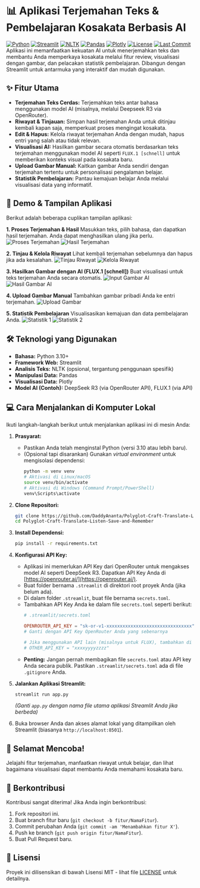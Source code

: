# 📊 Aplikasi Terjemahan Teks & Pembelajaran Kosakata Berbasis AI

[![Python](https://img.shields.io/badge/Python-3.10+-blue)](https://www.python.org/)
[![Streamlit](https://img.shields.io/badge/Streamlit-1.44.0-brightgreen)](https://streamlit.io/)
[![NLTK](https://img.shields.io/badge/NLTK-3.8.1-yellow)](https://www.nltk.org/)
[![Pandas](https://img.shields.io/badge/Pandas-2.2.3-lightgrey)](https://pandas.pydata.org/)
[![Plotly](https://img.shields.io/badge/Plotly-5.19.0-orange)](https://plotly.com/)
[![License](https://img.shields.io/badge/license-MIT-green)](LICENSE) 
[![Last Commit](https://img.shields.io/github/last-commit/[YourUsername]/[YourRepoName])](https://github.com/[YourUsername]/[YourRepoName]/commits/main) 
Aplikasi ini memanfaatkan kekuatan AI untuk menerjemahkan teks dan membantu Anda memperkaya kosakata melalui fitur review, visualisasi dengan gambar, dan pelacakan statistik pembelajaran. Dibangun dengan Streamlit untuk antarmuka yang interaktif dan mudah digunakan.

## ✨ Fitur Utama

* **Terjemahan Teks Cerdas:** Terjemahkan teks antar bahasa menggunakan model AI (misalnya, melalui Deepseek R3 via OpenRouter).
* **Riwayat & Tinjauan:** Simpan hasil terjemahan Anda untuk ditinjau kembali kapan saja, memperkuat proses mengingat kosakata.
* **Edit & Hapus:** Kelola riwayat terjemahan Anda dengan mudah, hapus entri yang salah atau tidak relevan.
* **Visualisasi AI:** Hasilkan gambar secara otomatis berdasarkan teks terjemahan menggunakan model AI seperti `FLUX.1 [schnell]` untuk memberikan konteks visual pada kosakata baru.
* **Upload Gambar Manual:** Kaitkan gambar Anda sendiri dengan terjemahan tertentu untuk personalisasi pengalaman belajar.
* **Statistik Pembelajaran:** Pantau kemajuan belajar Anda melalui visualisasi data yang informatif.

## 🚀 Demo & Tampilan Aplikasi

Berikut adalah beberapa cuplikan tampilan aplikasi:

**1. Proses Terjemahan & Hasil**
Masukkan teks, pilih bahasa, dan dapatkan hasil terjemahan. Anda dapat menghasilkan ulang jika perlu.
![Proses Terjemahan](https://github.com/user-attachments/assets/1a77b791-ac5b-4574-8c89-3b481db0bb6c)
![Hasil Terjemahan](https://github.com/user-attachments/assets/b3cedee5-9915-4d98-8fc0-d89ac185d41c)

**2. Tinjau & Kelola Riwayat**
Lihat kembali terjemahan sebelumnya dan hapus jika ada kesalahan.
![Tinjau Riwayat](https://github.com/user-attachments/assets/b37385eb-968d-4db0-91b3-33f335d1785b)
![Kelola Riwayat](https://github.com/user-attachments/assets/d911be0b-745a-4854-a44b-1dbe774ee8db)

**3. Hasilkan Gambar dengan AI (FLUX.1 [schnell])**
Buat visualisasi untuk teks terjemahan Anda secara otomatis.
![Input Gambar AI](https://github.com/user-attachments/assets/0e61c307-2a42-4587-b371-a85a986fd1a3)
![Hasil Gambar AI](https://github.com/user-attachments/assets/808277da-aa71-4b7f-92da-27d3253fc320)

**4. Upload Gambar Manual**
Tambahkan gambar pribadi Anda ke entri terjemahan.
![Upload Gambar](https://github.com/user-attachments/assets/1008e52a-13ab-4474-b5d9-969f035341ed)

**5. Statistik Pembelajaran**
Visualisasikan kemajuan dan data pembelajaran Anda.
![Statistik 1](https://github.com/user-attachments/assets/0ac486be-b822-439e-b512-1459941be00d)
![Statistik 2](https://github.com/user-attachments/assets/0c63594c-aa33-4ecf-a093-83bbbda519b3)

## 🛠️ Teknologi yang Digunakan

* **Bahasa:** Python 3.10+
* **Framework Web:** Streamlit
* **Analisis Teks:** NLTK (opsional, tergantung penggunaan spesifik)
* **Manipulasi Data:** Pandas
* **Visualisasi Data:** Plotly
* **Model AI (Contoh):** DeepSeek R3 (via OpenRouter API), FLUX.1 (via API)

## 💻 Cara Menjalankan di Komputer Lokal

Ikuti langkah-langkah berikut untuk menjalankan aplikasi ini di mesin Anda:

1.  **Prasyarat:**
    * Pastikan Anda telah menginstal Python (versi 3.10 atau lebih baru).
    * (Opsional tapi disarankan) Gunakan *virtual environment* untuk mengisolasi dependensi:
        ```bash
        python -m venv venv
        # Aktivasi di Linux/macOS
        source venv/bin/activate
        # Aktivasi di Windows (Command Prompt/PowerShell)
        venv\Scripts\activate
        ```

2.  **Clone Repositori:**
    ```bash
    git clone https://github.com/DaddyAnanta/Polyglot-Craft-Translate-Listen-Save-and-Remember.git
    cd Polyglot-Craft-Translate-Listen-Save-and-Remember
    ```

3.  **Install Dependensi:**
    ```bash
    pip install -r requirements.txt
    ```

4.  **Konfigurasi API Key:**
    * Aplikasi ini memerlukan API Key dari OpenRouter untuk mengakses model AI seperti DeepSeek R3. Dapatkan API Key Anda di [https://openrouter.ai/](https://openrouter.ai/).
    * Buat folder bernama `.streamlit` di direktori root proyek Anda (jika belum ada).
    * Di dalam folder `.streamlit`, buat file bernama `secrets.toml`.
    * Tambahkan API Key Anda ke dalam file `secrets.toml` seperti berikut:
        ```toml
        # .streamlit/secrets.toml

        OPENROUTER_API_KEY = "sk-or-v1-xxxxxxxxxxxxxxxxxxxxxxxxxxxxxxxx" 
        # Ganti dengan API Key OpenRouter Anda yang sebenarnya
        
        # Jika menggunakan API lain (misalnya untuk FLUX), tambahkan di sini
        # OTHER_API_KEY = "xxxxyyyyzzzz" 
        ```
    * **Penting:** Jangan pernah membagikan file `secrets.toml` atau API key Anda secara publik. Pastikan `.streamlit/secrets.toml` ada di file `.gitignore` Anda.

5.  **Jalankan Aplikasi Streamlit:**
    ```bash
    streamlit run app.py 
    ```
    *(Ganti `app.py` dengan nama file utama aplikasi Streamlit Anda jika berbeda)*

6.  Buka browser Anda dan akses alamat lokal yang ditampilkan oleh Streamlit (biasanya `http://localhost:8501`).

## 🚀 Selamat Mencoba!

Jelajahi fitur terjemahan, manfaatkan riwayat untuk belajar, dan lihat bagaimana visualisasi dapat membantu Anda memahami kosakata baru.

## 🤝 Berkontribusi

Kontribusi sangat diterima! Jika Anda ingin berkontribusi:

1.  Fork repositori ini.
2.  Buat branch fitur baru (`git checkout -b fitur/NamaFitur`).
3.  Commit perubahan Anda (`git commit -am 'Menambahkan fitur X'`).
4.  Push ke branch (`git push origin fitur/NamaFitur`).
5.  Buat Pull Request baru.

## 📄 Lisensi

Proyek ini dilisensikan di bawah Lisensi MIT - lihat file [LICENSE](LICENSE) untuk detailnya.
